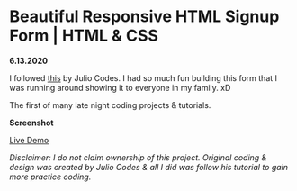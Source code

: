 # Beautiful Responsive HTML Signup Form | HTML & CSS

**6.13.2020**

I followed [this](https://www.youtube.com/watch?v=UhvVsc2sM4s) by Julio Codes. I had so much fun building this form that I was running around showing it to everyone in my family. xD

The first of many late night coding projects & tutorials.

**Screenshot**

[](ravenDemo.png)

[Live Demo](https://responsiveSignupForm--theamazinraven.repl.co)

*Disclaimer: I do not claim ownership of this project. Original coding & design was created by Julio Codes & all I did was follow his tutorial to gain more practice coding.*
